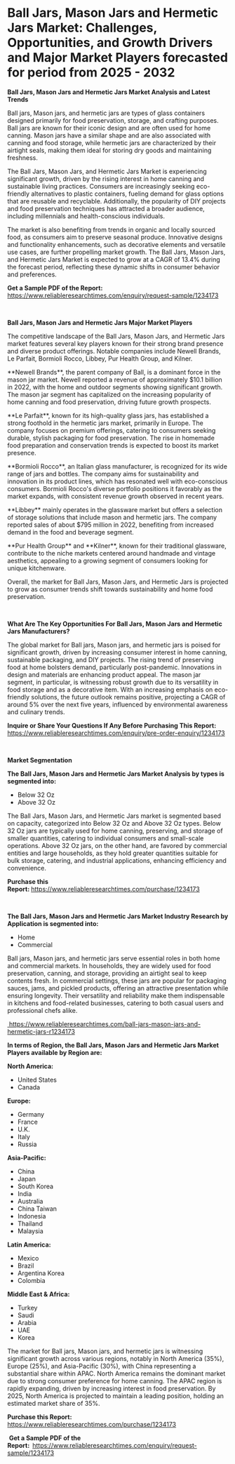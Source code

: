<p><h1>Ball Jars, Mason Jars and Hermetic Jars Market: Challenges, Opportunities, and Growth Drivers and Major Market Players forecasted for period from 2025 - 2032</h1></p><p><strong>Ball Jars, Mason Jars and Hermetic Jars Market Analysis and Latest Trends</strong></p>
<p><p>Ball jars, Mason jars, and hermetic jars are types of glass containers designed primarily for food preservation, storage, and crafting purposes. Ball jars are known for their iconic design and are often used for home canning. Mason jars have a similar shape and are also associated with canning and food storage, while hermetic jars are characterized by their airtight seals, making them ideal for storing dry goods and maintaining freshness.</p><p>The Ball Jars, Mason Jars, and Hermetic Jars Market is experiencing significant growth, driven by the rising interest in home canning and sustainable living practices. Consumers are increasingly seeking eco-friendly alternatives to plastic containers, fueling demand for glass options that are reusable and recyclable. Additionally, the popularity of DIY projects and food preservation techniques has attracted a broader audience, including millennials and health-conscious individuals.</p><p>The market is also benefiting from trends in organic and locally sourced food, as consumers aim to preserve seasonal produce. Innovative designs and functionality enhancements, such as decorative elements and versatile use cases, are further propelling market growth. The Ball Jars, Mason Jars, and Hermetic Jars Market is expected to grow at a CAGR of 13.4% during the forecast period, reflecting these dynamic shifts in consumer behavior and preferences.</p></p>
<p><strong>Get a Sample PDF of the Report:&nbsp;</strong> <a href="https://www.reliableresearchtimes.com/enquiry/request-sample/1234173?utm_campaign=3437&utm_medium=2&utm_source=Github&utm_content=ia&utm_term=19042025&utm_id=ball-jars-mason-jars-and-hermetic-jars">https://www.reliableresearchtimes.com/enquiry/request-sample/1234173</a></p>
<p>&nbsp;</p>
<p><strong>Ball Jars, Mason Jars and Hermetic Jars Major Market Players</strong></p>
<p><p>The competitive landscape of the Ball Jars, Mason Jars, and Hermetic Jars market features several key players known for their strong brand presence and diverse product offerings. Notable companies include Newell Brands, Le Parfait, Bormioli Rocco, Libbey, Pur Health Group, and Kilner.</p><p>**Newell Brands**, the parent company of Ball, is a dominant force in the mason jar market. Newell reported a revenue of approximately $10.1 billion in 2022, with the home and outdoor segments showing significant growth. The mason jar segment has capitalized on the increasing popularity of home canning and food preservation, driving future growth prospects.</p><p>**Le Parfait**, known for its high-quality glass jars, has established a strong foothold in the hermetic jars market, primarily in Europe. The company focuses on premium offerings, catering to consumers seeking durable, stylish packaging for food preservation. The rise in homemade food preparation and conservation trends is expected to boost its market presence.</p><p>**Bormioli Rocco**, an Italian glass manufacturer, is recognized for its wide range of jars and bottles. The company aims for sustainability and innovation in its product lines, which has resonated well with eco-conscious consumers. Bormioli Rocco's diverse portfolio positions it favorably as the market expands, with consistent revenue growth observed in recent years.</p><p>**Libbey** mainly operates in the glassware market but offers a selection of storage solutions that include mason and hermetic jars. The company reported sales of about $795 million in 2022, benefiting from increased demand in the food and beverage segment.</p><p>**Pur Health Group** and **Kilner**, known for their traditional glassware, contribute to the niche markets centered around handmade and vintage aesthetics, appealing to a growing segment of consumers looking for unique kitchenware.</p><p>Overall, the market for Ball Jars, Mason Jars, and Hermetic Jars is projected to grow as consumer trends shift towards sustainability and home food preservation.</p></p>
<p>&nbsp;</p>
<p><strong>What Are The Key Opportunities For Ball Jars, Mason Jars and Hermetic Jars Manufacturers?</strong></p>
<p><p>The global market for Ball jars, Mason jars, and hermetic jars is poised for significant growth, driven by increasing consumer interest in home canning, sustainable packaging, and DIY projects. The rising trend of preserving food at home bolsters demand, particularly post-pandemic. Innovations in design and materials are enhancing product appeal. The mason jar segment, in particular, is witnessing robust growth due to its versatility in food storage and as a decorative item. With an increasing emphasis on eco-friendly solutions, the future outlook remains positive, projecting a CAGR of around 5% over the next five years, influenced by environmental awareness and culinary trends.</p></p>
<p><strong>Inquire or Share Your Questions If Any Before Purchasing This Report:</strong> <a href="https://www.reliableresearchtimes.com/enquiry/pre-order-enquiry/1234173?utm_campaign=3437&utm_medium=2&utm_source=Github&utm_content=ia&utm_term=19042025&utm_id=ball-jars-mason-jars-and-hermetic-jars">https://www.reliableresearchtimes.com/enquiry/pre-order-enquiry/1234173</a></p>
<p>&nbsp;</p>
<p><strong>Market Segmentation</strong></p>
<p><strong>The Ball Jars, Mason Jars and Hermetic Jars Market Analysis by types is segmented into:</strong></p>
<p><ul><li>Below 32 Oz</li><li>Above 32 Oz</li></ul></p>
<p><p>The Ball Jars, Mason Jars, and Hermetic Jars market is segmented based on capacity, categorized into Below 32 Oz and Above 32 Oz types. Below 32 Oz jars are typically used for home canning, preserving, and storage of smaller quantities, catering to individual consumers and small-scale operations. Above 32 Oz jars, on the other hand, are favored by commercial entities and large households, as they hold greater quantities suitable for bulk storage, catering, and industrial applications, enhancing efficiency and convenience.</p></p>
<p><strong>Purchase this Report:&nbsp;</strong><a href="https://www.reliableresearchtimes.com/purchase/1234173?utm_campaign=3437&utm_medium=2&utm_source=Github&utm_content=ia&utm_term=19042025&utm_id=ball-jars-mason-jars-and-hermetic-jars">https://www.reliableresearchtimes.com/purchase/1234173</a></p>
<p>&nbsp;</p>
<p><strong>The Ball Jars, Mason Jars and Hermetic Jars Market Industry Research by Application is segmented into:</strong></p>
<p><ul><li>Home</li><li>Commercial</li></ul></p>
<p><p>Ball jars, Mason jars, and hermetic jars serve essential roles in both home and commercial markets. In households, they are widely used for food preservation, canning, and storage, providing an airtight seal to keep contents fresh. In commercial settings, these jars are popular for packaging sauces, jams, and pickled products, offering an attractive presentation while ensuring longevity. Their versatility and reliability make them indispensable in kitchens and food-related businesses, catering to both casual users and professional chefs alike.</p></p>
<p><a href="https://www.reliableresearchtimes.com/ball-jars-mason-jars-and-hermetic-jars-r1234173?utm_campaign=3437&utm_medium=2&utm_source=Github&utm_content=ia&utm_term=19042025&utm_id=ball-jars-mason-jars-and-hermetic-jars">&nbsp;https://www.reliableresearchtimes.com/ball-jars-mason-jars-and-hermetic-jars-r1234173</a></p>
<p><strong>In terms of Region, the Ball Jars, Mason Jars and Hermetic Jars Market Players available by Region are:</strong></p>
<p>
    <p> <strong> North America: </strong>
        <ul>
            <li>United States</li>
            <li>Canada</li>
        </ul>
        </p> 
    <p> <strong> Europe: </strong>
        <ul>
            <li>Germany</li>
            <li>France</li>
            <li>U.K.</li>
            <li>Italy</li>
            <li>Russia</li>
        </ul>
        </p> 
    <p> <strong> Asia-Pacific: </strong>
        <ul>
            <li>China</li>
            <li>Japan</li>
            <li>South Korea</li>
            <li>India</li>
            <li>Australia</li>
            <li>China Taiwan</li>
            <li>Indonesia</li>
            <li>Thailand</li>
            <li>Malaysia</li>
        </ul>
        </p> 
    <p> <strong> Latin America: </strong>
        <ul>
            <li>Mexico</li>
            <li>Brazil</li>
            <li>Argentina Korea</li>
            <li>Colombia</li>
        </ul>
        </p> 
    <p> <strong> Middle East & Africa: </strong>
        <ul>
            <li>Turkey</li>
            <li>Saudi</li>
            <li>Arabia</li>
            <li>UAE</li>
            <li>Korea</li>
        </ul>
    </p>
    </p>
<p><p>The market for Ball jars, Mason jars, and hermetic jars is witnessing significant growth across various regions, notably in North America (35%), Europe (25%), and Asia-Pacific (30%), with China representing a substantial share within APAC. North America remains the dominant market due to strong consumer preference for home canning. The APAC region is rapidly expanding, driven by increasing interest in food preservation. By 2025, North America is projected to maintain a leading position, holding an estimated market share of 35%.</p></p>
<p><strong>Purchase this Report: </strong><a href="https://www.reliableresearchtimes.com/purchase/1234173?utm_campaign=3437&utm_medium=2&utm_source=Github&utm_content=ia&utm_term=19042025&utm_id=ball-jars-mason-jars-and-hermetic-jars">https://www.reliableresearchtimes.com/purchase/1234173</a></p>
<p>&nbsp;<strong>Get a Sample PDF of the Report:&nbsp;&nbsp;</strong><a href="https://www.reliableresearchtimes.com/enquiry/request-sample/1234173?utm_campaign=3437&utm_medium=2&utm_source=Github&utm_content=ia&utm_term=19042025&utm_id=ball-jars-mason-jars-and-hermetic-jars">https://www.reliableresearchtimes.com/enquiry/request-sample/1234173</a></p>
<p><strong></strong></p>
<p><p></p><p></p><p></p></p>